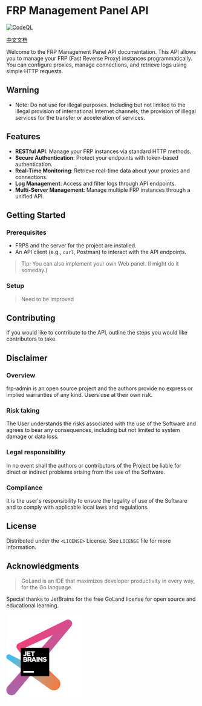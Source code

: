# FRP Management Panel API

[![CodeQL](https://github.com/shawngao-org/frp-admin/actions/workflows/github-code-scanning/codeql/badge.svg)](https://github.com/shawngao-org/frp-admin/actions/workflows/github-code-scanning/codeql)

[中文文档](./README-zh.md)

Welcome to the FRP Management Panel API documentation. 
This API allows you to manage your FRP (Fast Reverse Proxy) instances programmatically. 
You can configure proxies, manage connections, and retrieve logs using simple HTTP requests.

## Warning

- Note: Do not use for illegal purposes. Including but not limited to the illegal provision of international Internet channels, the provision of illegal services for the transfer or acceleration of services.

## Features

- **RESTful API**: Manage your FRP instances via standard HTTP methods.
- **Secure Authentication**: Protect your endpoints with token-based authentication.
- **Real-Time Monitoring**: Retrieve real-time data about your proxies and connections.
- **Log Management**: Access and filter logs through API endpoints.
- **Multi-Server Management**: Manage multiple FRP instances through a unified API.

## Getting Started

### Prerequisites

- FRPS and the server for the project are installed.
- An API client (e.g., `curl`, Postman) to interact with the API endpoints.

> Tip: You can also implement your own Web panel. (I might do it someday.)

### Setup

> Need to be improved

## Contributing

If you would like to contribute to the API, outline the steps you would like contributors to take.

## Disclaimer

### Overview

frp-admin is an open source project and the authors provide no express or implied warranties of any kind. Users use at their own risk.

### Risk taking

The User understands the risks associated with the use of the Software and agrees to bear any consequences, including but not limited to system damage or data loss.

### Legal responsibility

In no event shall the authors or contributors of the Project be liable for direct or indirect problems arising from the use of the Software.

### Compliance

It is the user's responsibility to ensure the legality of use of the Software and to comply with applicable local laws and regulations.

## License

Distributed under the `<LICENSE>` License. See `LICENSE` file for more information.

## Acknowledgments

> GoLand is an IDE that maximizes developer productivity in every way, for the Go language.

Special thanks to JetBrains for the free GoLand license for open source and educational learning.

[<img src="./jetbrains-variant-3.png" width="200"/>]()

